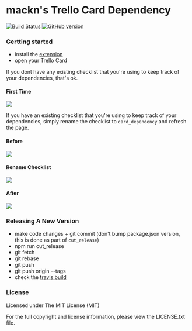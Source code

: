 mackn's Trello Card Dependency
==============================

[![Build Status](https://travis-ci.org/mackn/trello_card_dependency.svg?branch=master)](https://travis-ci.org/mackn/trello_card_dependency)
[![GitHub version](https://img.shields.io/github/tag/mackn/trello_card_dependency.svg)]()

### Gertting started

- install the [extension](https://chrome.google.com/webstore/detail/trello-card-dependency/fpjmmfimiceofligmjbaicjieolmbcop)
- open your Trello Card

If you dont have any existing checklist that you're using to keep track of your dependencies, that's ok.

#### First Time
<img src="img/no-existing-deps.png">

If you have an existing checklist that you're using to keep track of your dependencies,
simply rename the checklist to `card_dependency` and refresh the page.

#### Before
<img src="img/before.png">

#### Rename Checklist
<img src="img/rename_checklist.png">

#### After
<img src="img/after.png">


### Releasing A New Version

- make code changes + git commit (don't bump package.json version, this is done as part of `cut_release`)
- npm run cut_release
- git fetch
- git rebase
- git push
- git push origin --tags
- check the [travis build](https://travis-ci.org/mackn/trello_card_dependency)

### License

Licensed under The MIT License (MIT)

For the full copyright and license information, please view the LICENSE.txt file.
